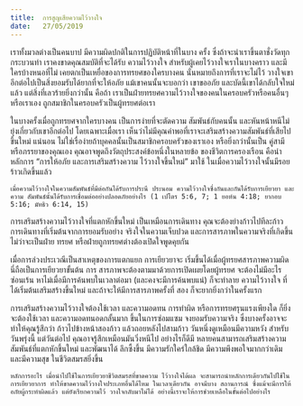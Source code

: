 ```yaml
---
title:  การสูญเสียความไว้วางใจ
date:   27/05/2019
---
```


เราทั้งมวลต่างเป็นคนบาป มีความผิดปกติในการปฏิบัติหน้าที่ในบาง ครั้ง ซึ่งถ้าจะนำเราขึ้นตาชั่งวัดทุกกระบวนท่า เราคงขาดคุณสมบัติที่จะได้รับ ความไว้วางใจ สำหรับผู้เคยไว้วางใจเราในบางคราว และมีใครบ้างหนอที่ไม่ เคยตกเป็นเหยื่อของการทรยศของใครบางคน นั่นหมายถึงการที่เราจะไม่ไว้ วางใจเขาอีกต่อไปเป็นสิ่งยอมรับได้ยากที่จะให้อภัย แม้เขาคนนั้นจะบอกว่า เขาขออภัย และบัดนี้เขาได้กลับใจใหม่แล้ว แต่สิ่งที่เลวร้ายยิ่งกว่านั้น คือถ้า เราเป็นฝ่ายทรยศความไว้วางใจของคนในครอบครัวหรือคนอื่นๆ หรือเราเอง ถูกสมาชิกในครอบครัวเป็นผู้ทรยศต่อเรา

ในบางครั้งเมื่อถูกทรยศจากใครบางคน เป็นการง่ายที่จะตัดความ สัมพันธ์กับคนนั้น และหันหน้าหนีไม่ยุ่งเกี่ยวกับเขาอีกต่อไป โดยเฉพาะเมื่อเรา เห็นว่าไม่มีคุณค่าพอที่เราจะเสริมสร้างความสัมพันธ์ที่เสียไปขึ้นใหม่ แน่นอน ไม่ใช่เรื่อง่ายถ้าบุคคลนั้นเป็นสมาชิกครอบครัวของเราเอง หรือยิ่งกว่านั้นเป็น คู่สามี หรือภรรยาของคุณเอง คุณอาจพูดถึงวัตถุประสงค์ข้อหนึ่งในหลายข้อ ของชีวิตการครองเรือน คือนำหลักการ “การให้อภัย และการเสริมสร้างความ ไว้วางใจขึ้นใหม่” มาใช้ ในเมื่อความไว้วางใจนั้นมีรอยร้าวเกิดขึ้นแล้ว

`เมื่อความไว้วางใจในความสัมพันธ์ที่มีต่อกันได้รับการประนี ประนอม ความไว้วางใจซึ่งกันและกันได้รับการเยียวยา และความ สัมพันธ์นั้นได้รับการเชื่อมต่ออย่างปลอดภัยอย่างไร (1 เปโตร 5:6, 7; 1 ยอห์น 4:18; ยากอบ 5:16; มัทธิว 6:14, 15)`

การเสริมสร้างความไว้วางใจที่แตกหักขึ้นใหม่ เป็นเหมือนการเดินทาง คุณจะต้องย่างก้าวไปทีละก้าว การเดินทางที่เริ่มต้นจากการยอมรับอย่าง จริงใจในความเจ็บปวด และการสารภาพในความจริงที่เกิดขึ้นไม่ว่าจะเป็นฝ่าย ทรยศ หรือฝ่ายถูกทรยศต่างต้องเปิดใจพูดคุยกัน

เมื่อการล่วงประเวณีเป็นสาเหตุของการแตกแยก การเยียวยาจะ เริ่มขึ้นได้เมื่อผู้ทรยศสารภาพความผิด นี่ถือเป็นการเยียวยาขั้นต้น การ สารภาพจะต้องตามมาด้วยการเปิดเผยโดยผู้ทรยศ จะต้องไม่มีอะไรซ่อนเร้น หาไม่เมื่อมีการค้นพบในเวลาต่อมา (และคงจะมีการค้นพบแน่) ก็จะทำลาย ความไว้วางใจ ที่ได้เริ่มต้นเสริมสร้างขึ้นใหม่ และถ้าจะให้มีการสารภาพครั้งที่ สอง ก็จะยากยิ่งกว่าในครั้งแรก

การเสริมสร้างความไว้วางใจต้องใช้เวลา และความอดทน การทำผิด หรือการทรยศรุนแรงเพียงใด ก็ยิ่งจะต้องใช้เวลา และความอดทนอดกลั้นมาก ขึ้นในการซ่อมแซม จงยอมรับความจริง ซึ่งบางครั้งอาจจะทำให้คุณรู้สึกว่า ก้าวไปข้างหน้าสองก้าว แล้วถอยหลังไปสามก้าว วันหนึ่งดูเหมือนมีความหวัง สำหรับวันพรุ่งนี้ แต่วันต่อไป คุณอาจรู้สึกเหมือนมันวิ่งหนีไป อย่างไรก็ดีมี หลายคนสามารถเสริมสร้างความสัมพันธ์ที่แตกหักขึ้นใหม่ และพัฒนาได้ ลึกซึ้งขึ้น มีความรักใคร่ใกล้ชิด มีความพึงพอใจมากกว่าเดิม และมีความสุข ในชีวิตสมรสยิ่งขึ้น

`หลักการอะไร เมื่อนำไปใช้ในการเยียวยาชีวิตสมรสที่ขาดความ ไว้วางใจได้ผล จะสามารถนำหลักการเดียวกันไปใช้ในการเยียวยาการ ทำให้ขาดความไว้วางใจประเภทอื่นได้ไหม ในเวลาเดียวกัน อาจมีบาง สถานการณ์ ซึ่งแม้จะมีการให้อภัยผู้กระทำผิดแล้ว แต่ยังเรียกความไว้ วางใจกลับมาไม่ได้ อย่างนี้เราจะให้การช่วยเหลือในขั้นต่อไปอย่างไร`